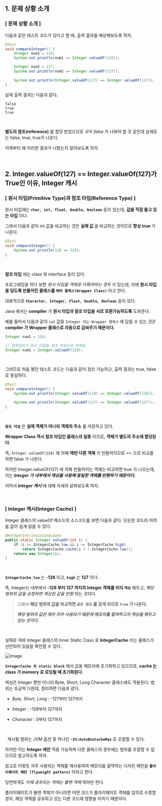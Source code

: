 ## 1. 문제 상황 소개

### [ 문제 상황 소개 ]

다음과 같은 테스트 코드가 있다고 할 때, 출력 결과를 예상해보도록 하자.


```java
@Test
void compareInteger() {
    Integer num1 = 128;
    System.out.println(num1 == Integer.valueOf(128));

    Integer num2 = 127;
    System.out.println(num2 == Integer.valueOf(127));
    
    System.out.println(Integer.valueOf(127) == Integer.valueOf(127));
}
```

실제 출력 결과는 다음과 같다.

```
false
true
true
```


<br>



**별도의 참조(reference)** 를 할당 받았으므로 *모두 false* 가 나와야 할 것 같은데 실제로는 false, true, true가 나온다. 

이제부터 왜 이러한 결과가 나왔는지 알아보도록 하자.


<br>


## 2. Integer.valueOf(127) == Integer.valueOf(127)가 True인 이유, Integer 캐시

### [ 원시 타입(Primitive Type)과 참조 타입(Reference Type) ]

원시 타입에는 **`char, int, float, double, boolean`** 등이 있는데, **값을 직접 들고 있는 타입** 이다. 

그래서 다음과 같이 int 값을 비교하는 것은 **실제 값** 을 비교하는 것이므로 **항상 true** 가 나온다.

```java
@Test
void compareInteger() {
    System.out.println(128 == 128);
}
```

<br>


**참조 타입** 에는 class 와 interface 등이 있다. 

프로그래밍을 하다 보면 *원시 타입을 객체로 다뤄야하는 경우* 가 있는데, 이때 **원시 타입을 담도록 만들어진 클래스를 `래퍼 클래스(Wrapper Class)`** 라고 한다. 

대표적으로 **`Character, Integer, Float, Double, Boolean`** 등이 있다.

Java 에서는 **compiler** 가 **원시 타입과 참조 타입을 서로 호환가능하도록** 도와준다. 

예를 들어서 다음과 같이 `int` 값을 `Integer 라는 Wrapper 클래스` 에 담을 수 있는 것은 **compiler 가 Wrapper 클래스로 자동으로 감싸주기 때문이다.**


```java
Integer num1 = 128;

// 컴파일러가 원시 타입을 참조 타입으로 바꿔줌
Integer num1 = Integer.valueOf(128);
```


<br>


그러므로 처음 봤던 테스트 코드는 다음과 같이 정리 가능하고, 출력 결과는 true, false로 동일하다.

```java
@Test
void compareInteger() {
    System.out.println(Integer.valueOf(128) == Integer.valueOf(128));

    System.out.println(Integer.valueOf(127) == Integer.valueOf(127));
}
```


<br>


**`참조 타입`** 은 **실제 객체가 아니라 객체의 주소** 를 저장하고 있다. 

**Wrapper Class 역시 참조 타입인 클래스의 일종** 이므로, **객체가 별도의 주소에 할당된다.** 

즉, `Integer.valueOf(128)` 에 의해 **매번 다른 객체** 가 만들어지므로 == 으로 비교를 하면 false 가 나온다.

하지만 Integer.valueOf(127) 에 의해 만들어지는 객체는 비교하면 true 가 나오는데, 이는 ***Integer 가 내부에서 캐싱을 사용해 동일한 객체를 반환하기 때문이다.*** 

이어서 ***Integer 캐시*** 에 대해 자세히 살펴보도록 하자.


<br>


### [ Integer 캐시(Integer Cache) ]

Integer 클래스의 valueOf 메소드의 소스코드를 보면 다음과 같다. 단순한 코드라 어려움 없이 쉽게 읽을 수 있다.

```java
@HotSpotIntrinsicCandidate
public static Integer valueOf(int i) {
    if (i >= IntegerCache.low && i <= IntegerCache.high)
        return IntegerCache.cache[i + (-IntegerCache.low)];
    return new Integer(i);
}
```


<br>


**`IntegerCache.low`** 는 **-128** 이고, **`high`** 는 **127** 이다. 

즉, Integer는 내부에서 **-128 부터 127 까지의 Integer 객체를 미리 `캐싱`** 해두고, *해당 범위의 값을 요청하면 캐싱된 값을 반환* 하는 것이다. 

> 그래서 **해당 범위의 값을 비교하면 `같은 참조` 를 갖게 되므로 `true` 가 나온다.**
>
> ***해당 범위의 값은 매우 자주 사용되기 때문에 메모리를 절약하고자 캐싱을 해두고 있는 것이다.***


<br>



실제로 자바 Integer 클래스의 Inner Static Class 로 **IntegerCache** 라는 클래스가 선언되어 있음을 확인할 수 있다.

![image](https://github.com/lielocks/WIL/assets/107406265/55be66b3-2d60-4f9b-8ba1-fb9ab2273de1)

**`IntegerCache 의 static block`** 에서 값을 메모리에 초기화하고 있으므로, **cache 는 class 가 memory 로 로딩될 때 초기화된다.** 

캐싱은 Integer 뿐만 아니라 Byte, Short, Long Character 클래스에도 적용된다. 범위는 조금씩 다른데, 정리하면 다음과 같다.

+ *Byte, Short, Long* : -127부터 127까지

+ *Integer* : -128부터 127까지

+ *Character* : 0부터 127까지


<br>


 
캐시될 범위는 JVM 옵션 중 하나인 **`-XX:AutoBoxCacheMax`** 로 조절할 수 있다. 

하지만 이는 **Integer 에만** 적용 가능하며 다른 클래스의 경우에는 범위를 조절할 수 없으므로 참고하도록 하자.

참고로 이렇듯 자주 사용되는 객체를 재사용하여 메모리를 절약하는 디자인 패턴을 **`플라이웨이트 패턴 (flyweight pattern)`** 이라고 한다. 

당연하게도 *이때 공유되는 객체는 불변 객체* 여야만 한다. 

플라이웨이트가 불변 객체가 아니라면 어떤 코드가 플라이웨이트 객체를 임의로 수정할 경우, 해당 객체를 공유하고 있는 다른 코드에 영향을 미치기 때문이다.
